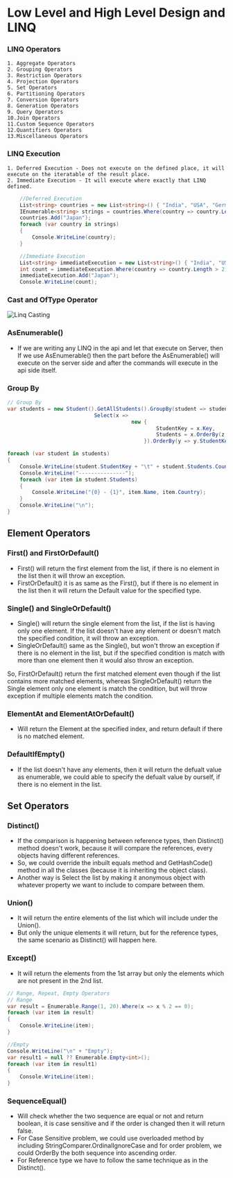 # Low Level and High Level Design and LINQ

### LINQ Operators
    1. Aggregate Operators
    2. Grouping Operators
    3. Restriction Operators
    4. Projection Operators
    5. Set Operators
    6. Partitioning Operators
    7. Conversion Operators
    8. Generation Operators
    9. Query Operators
    10.Join Operators
    11.Custom Sequence Operators
    12.Quantifiers Operators
    13.Miscellaneous Operators

### LINQ Execution
    1. Deferred Execution - Does not execute on the defined place, it will execute on the iteratable of the result place.
    2. Immediate Execution - It will execute where exactly that LINQ defined.

```C#
    //Deferred Execution
    List<string> countries = new List<string>() { "India", "USA", "Germany", "UK", "Italy", "America"};
    IEnumerable<string> strings = countries.Where(country => country.Length > 2);
    countries.Add("Japan");
    foreach (var country in strings)
    {
        Console.WriteLine(country);
    }

    //Immediate Execution
    List<string> immediateExecution = new List<string>() { "India", "USA", "Germany", "UK", "Italy", "America" };
    int count = immediateExecution.Where(country => country.Length > 2).Count();
    immediateExecution.Add("Japan");
    Console.WriteLine(count);
```

### Cast and OfType Operator

![Linq Casting](https://github.com/user-attachments/assets/76802a4d-53bd-4a25-b264-53023ef0558c)

### AsEnumerable()
* If we are writing any LINQ in the api and let that execute on Server, then If we use AsEnumerable() then the part before the AsEnumerable() will execute on the server side and after the commands will execute in the api side itself.

### Group By
```C#
// Group By
var students = new Student().GetAllStudents().GroupBy(student => student.Country).
                            Select(x => 
                                        new { 
                                                StudentKey = x.Key, 
                                                Students = x.OrderBy(z => z.Name)
                                            }).OrderBy(y => y.StudentKey ).ToList();

foreach (var student in students)
{
    Console.WriteLine(student.StudentKey + "\t" + student.Students.Count());
    Console.WriteLine("---------------");
    foreach (var item in student.Students)
    {
        Console.WriteLine("{0} - {1}", item.Name, item.Country);
    }
    Console.WriteLine("\n");
}
```

## Element Operators

### First() and FirstOrDefault()
* First() will return the first element from the list, if there is no element in the list then it will throw an exception.
* FirstOrDefault() it is as same as the First(), but if there is no element in the list then it will return the Default value for the specified type.

### Single() and SingleOrDefault()
* Single() will return the single element from the list, if the list is having only one element. If the list doesn't have any element or doesn't match the specified condition, it will throw an exception.
* SingleOrDefault() same as the Single(), but won't throw an exception if there is no element in the list, but if the specified condition is match with more than one element then it would also throw an exception.

So, FirstOrDefault() return the first matched element even though if the list contains more matched elements, whereas SingleOrDefault() return the Single element only one element is match the condition, but will throw exception if multiple elements match the condition.

### ElementAt and ElementAtOrDefault()
* Will return the Element at the specified index, and return default if there is no matched element.

### DefaultIfEmpty()
* If the list doesn't have any elements, then it will return the defualt value as enumerable, we could able to specify the defualt value by ourself, if there is no element in the list.

## Set Operators

### Distinct()
* If the comparison is happening between reference types, then Distinct() method doesn't work, because it will compare the references, every objects having different references.
* So, we could override the inbuilt equals method and GetHashCode() method in all the classes (because it is inheriting the object class).
* Another way is Select the list by making it anonymous object with whatever property we want to include to compare between them.

### Union()
* It will return the entire elements of the list which will include under the Union().
* But only the unique elements it will return, but for the reference types, the same scenario as Distinct() will happen here.

### Except()
* It will return the elements from the 1st array but only the elements which are not present in the 2nd list.

```C#
// Range, Repeat, Empty Operators
// Range
var result = Enumerable.Range(1, 20).Where(x => x % 2 == 0);
foreach (var item in result)
{
    Console.WriteLine(item);
}

//Empty
Console.WriteLine("\n" + "Empty");
var result1 = null ?? Enumerable.Empty<int>();
foreach (var item in result1)
{
    Console.WriteLine(item);
}
```

### SequenceEqual()
* Will check whether the two sequence are equal or not and return boolean, it is case sensitive and if the order is changed then it will return false.
* For Case Sensitive problem, we could use overloaded method by including StringComparer.OrdinalIgnoreCase and for order problem, we could OrderBy the both sequence into ascending order.
* For Reference type we have to follow the same technique as in the Distinct().